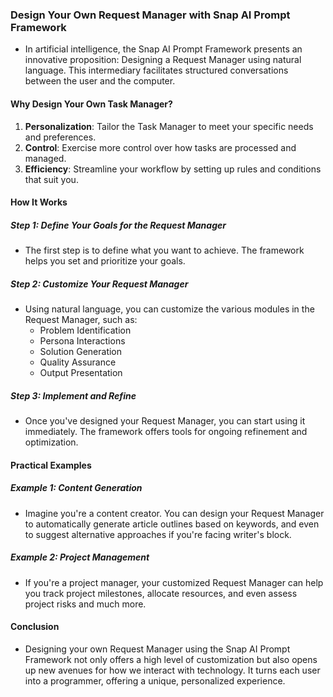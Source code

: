 ### Design Your Own Request Manager with Snap AI Prompt Framework

- In artificial intelligence, the Snap AI Prompt Framework presents an innovative proposition: Designing a Request Manager using natural language. This intermediary facilitates structured conversations between the user and the computer.

#### Why Design Your Own Task Manager?

1. **Personalization**: Tailor the Task Manager to meet your specific needs and preferences.
2. **Control**: Exercise more control over how tasks are processed and managed.
3. **Efficiency**: Streamline your workflow by setting up rules and conditions that suit you.

#### How It Works

##### Step 1: Define Your Goals for the Request Manager
- The first step is to define what you want to achieve. The framework helps you set and prioritize your goals.

##### Step 2: Customize Your Request Manager
- Using natural language, you can customize the various modules in the Request Manager, such as:
  - Problem Identification
  - Persona Interactions
  - Solution Generation
  - Quality Assurance
  - Output Presentation

##### Step 3: Implement and Refine
- Once you've designed your Request Manager, you can start using it immediately. The framework offers tools for ongoing refinement and optimization.

#### Practical Examples

##### Example 1: Content Generation
- Imagine you're a content creator. You can design your Request Manager to automatically generate article outlines based on keywords, and even to suggest alternative approaches if you're facing writer's block.

##### Example 2: Project Management
- If you're a project manager, your customized Request Manager can help you track project milestones, allocate resources, and even assess project risks and much more.

#### Conclusion

- Designing your own Request Manager using the Snap AI Prompt Framework not only offers a high level of customization but also opens up new avenues for how we interact with technology. It turns each user into a programmer, offering a unique, personalized experience.
